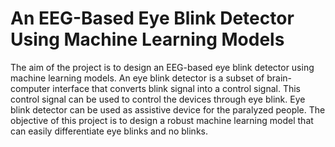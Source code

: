 # An EEG-Based Eye Blink Detector Using Machine Learning Models #
The aim of the project is to design an EEG-based eye blink detector using machine learning models. An eye blink detector is a subset of brain-computer interface that converts blink signal into a control signal. This control signal can be used to control the devices through eye blink. Eye blink detector can be used as assistive device for the paralyzed people. The objective of this project is to design a robust machine learning model that can easily differentiate 
eye blinks and no blinks.

